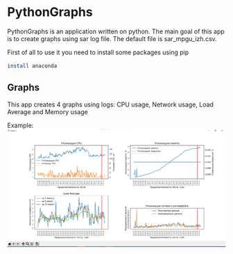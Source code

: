 # PythonGraphs 
PythonGraphs is an application written on python. The main goal of this app is to create graphs using sar log file. 
The default file is sar_mpgu_izh.csv.

First of all to use it you need to install some packages using pip

```bash
install anaconda
```

## Graphs
This app creates 4 graphs using logs: CPU usage, Network usage, Load Average and Memory usage

Example:
![](resources/image_2021-12-10_16-45-02.png)